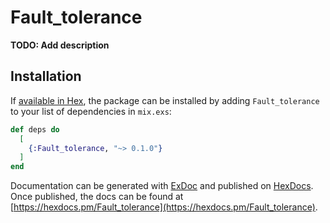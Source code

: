 # Fault_tolerance

**TODO: Add description**

## Installation

If [available in Hex](https://hex.pm/docs/publish), the package can be installed
by adding `Fault_tolerance` to your list of dependencies in `mix.exs`:

```elixir
def deps do
  [
    {:Fault_tolerance, "~> 0.1.0"}
  ]
end
```

Documentation can be generated with [ExDoc](https://github.com/elixir-lang/ex_doc)
and published on [HexDocs](https://hexdocs.pm). Once published, the docs can
be found at [https://hexdocs.pm/Fault_tolerance](https://hexdocs.pm/Fault_tolerance).

